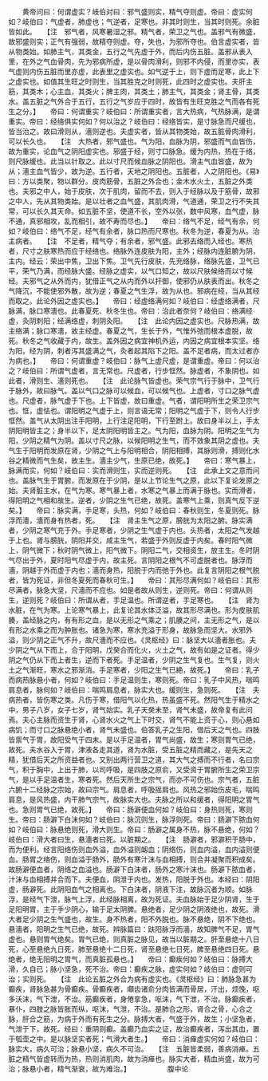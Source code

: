 <!-- { "loadSidebar": true } -->
　　黄帝问曰：何谓虚实？岐伯对曰：邪气盛则实，精气夺则虚。帝曰：虚实何如？岐伯曰：气虚者，肺虚也；气逆者，足寒也。非其时则生，当其时则死。余脏皆如此。　　【注　邪气者，风寒暑湿之邪。精气者，荣卫之气也。盖邪气有微盛，故邪盛则实；正气有强弱，故精夺则虚。夺，失也，为邪所夺也。伯言虚实者，皆从物类始。如肺主气，其类金，五行之气先虚于外，而后内伤五脏。盖邪从表入里，在外之气血骨肉，先为邪病所虚，是以骨肉滑利，则邪不内侵，而里亦实，表气虚则内伤五脏而里亦虚，此表里之虚实也。如气逆于上，则下虚而足寒，此上下之虚实也。如值其生旺之时则生，当其胜克之时则死，此四时之虚实也。夫肝主筋，其类木；心主血，其类火；脾主肉，其类土；肺主气，其类金；肾主骨，其类水。盖五脏之气外合于五行，五行之气岁应于四时，故皆有生旺克胜之气而各有死生之分。】　　帝曰：何谓重实？岐伯曰：所谓重实者，言大热病，气热脉满，是谓重实。帝曰：经络俱实何如？何以治之？岐伯曰：经络皆实，是寸脉急而尺缓也，皆当治之。故曰滑则从，濇则逆也。夫虚实者，皆从其物类始，故五脏骨肉滑利，可以长久也。　　【注　大热者，邪气盛也。气为阳，血脉为阴，邪盛而气血皆伤，故为重实，论血气之阴阳虚实也。邪盛于经，则寸口脉急。缓为内热，热在于络，则尺脉缓也。此当以针取之。此以寸尺而候血脉之阴阳也。滑主气血皆盛，故为从；濇主血气皆少，故为逆。五行者，天地之阴阳也。五脏者，人之阴阳也。《易》曰：方以类聚，物以群分。皮肉筋骨，五脏之外合也；金木水火土，五脏之外类也。夫邪之中人，始于皮肤，次于肌肉，留而不去，则入于经脉以及于筋骨，故邪之中人，先从其物类始。是以壮者之血气盛，其肌肉滑，气道通，荣卫之行不失其常，可以长久其天命。如五脏不坚，使道不长，空外以张，数中风寒，血气虚，脉不通，真邪相攻，乱而相引，故不寿而尽也。】　　帝曰：络气不足，经气有余，何如？岐伯曰：络气不足，经气有余者，脉口热而尺寒也。秋冬为逆，春夏为从。治主病者。　　【注　不足者，精气夺；有余者，邪气盛。此邪去络而入经也。寒热者，尺寸之肤寒热而应于经络也。络脉外连皮肤为阳，主外；经脉内连脏腑为阴，主内。经云：荣出中焦，卫出下焦。卫气先行皮肤，先充络脉，络脉先盛，卫气已平，荣气乃满，而经脉大盛。经脉之虚实，以气口知之，故以尺肤候络而以寸候经。夫邪气之从外而内，犹借正气之从内而外以扞御，使邪仍从肤表而出。秋冬之气降沉，不能使邪外散，故为逆；春夏之气生浮，故为从也。邪病在经，当从其经而取之。此论外因之虚实也。】　　帝曰：经虚络满何如？岐伯曰：经虚络满者，尺脉满，脉口寒濇也。此春夏死、秋冬生也。帝曰：治此者奈何？岐伯曰：络满经虚，灸阴刺阳；经满络虚，刺阴灸阳。　　【注　此论内因之虚实也。尺脉热满，故主络满；脉口寒濇，故主经虚。春夏之气，生长于外，气惟外弛而根本虚脱，故死。秋冬之气收藏于内，故生。盖外因之病宜神机外运，内因之病宜根本实坚。络为阳，经为阴，刺者泻其盛满之气，灸者起其陷下之阳。盖不足者病，而太过者亦为病也。】　　帝曰：何谓重虚？岐伯曰：脉气上虚尺虚，是谓重虚。帝曰：何以治之？岐伯曰：所谓气虚者，言无常也。尺虚者，行步恇然。脉虚者，不象阴也。如此者，滑则生、濇则死也。　　【注　此论脉气皆虚也。荣气宗气行于脉中，卫气行于脉外，故曰脉气。盖以气口之脉可以候血，可以候气也。上虚者，寸口之脉气虚也。尺虚者，脉气虚于下也。上下皆虚，故曰重虚。气者，谓阳明所生之荣卫宗气也。恇，虚怯也。谓阳明之气虚于上，则言语无常；阳明之气虚于下，则令人行步恇然。盖气从太阴出注手阳明，上行注足阳明，下行至跗上。故曰身半以上，手太阴阳明皆主之；身半以下，足太阴阳明皆主之。气为阳，血脉为阴。阳明之生气为阳，少阴之精气为阴。盖以寸尺之脉，以候阳明之生气，而不效象其阴之虚也。夫气生于阳明而发原在肾，少阴之气上与阳明相合，阴阳相搏，其脉则滑，搏则化水谷之精微而气生矣，故主生。濇主少气，生原已绝，故死。】　　帝曰：寒气暴上，脉满而实，何如？岐伯曰：实而滑则生，实而逆则死。　　【注　此承上文之意而问也。盖脉气生于胃腑，而发原在于少阴，是以上节论生气之原，此以下复论发原之始。夫肾脏主水，在气为寒。寒气暴上者，水寒之气暴上而满于脉也。实而滑者，得阳明之气相和故生。逆者，少阴之生气已绝，故死。盖寒气上乘，则真气反下逆矣。】　　帝曰：脉实满，手足寒，头热，何如？岐伯曰：春秋则生，冬夏则死。脉浮而濇，濇而身有热者，死。　　【注　肾主生气之原，膀胱为太阳之腑。脉实满者，少阴之寒气充于外。手足寒者，少阴之生气虚于内也。头热者，太阳之气发越于上也。肾与膀胱，阴阳并交，咸主生气，若盛于外则反虚于内矣。春时阳气微上，阴气微下；秋时阴气微上，阳气微下。阴阳二气，交相资生，放主生。冬时阴气尽出于外，夏时阳气尽虚于内，故主死。言阴阳之根气不可虚脱者也。脉浮而濇，阴越于外而虚于内也；濇而身热，阳脱于内而弛于外也。此复言阴阳之根气脱者，皆为死证，非但冬夏死而春秋可生。】　　帝曰：其形尽满何如？岐伯曰：其形尽满者，脉急大坚，尺濇而不应也。如是者故从则生，逆则死。帝曰：何谓从则生，逆则死？岐伯曰：所谓从者，手足温也。所谓逆者，手足寒也。　　【注　肾为水脏，在气为寒。上论寒气暴上，此复论其水体泛溢，故其形尽满也。形为皮肤肌腠，盖经脉之内，有有形之血，是以无形之气乘之；肌腠之间，主无形之气，是以有形之水乘之而为肿胀也。诸急为寒，寒水充溢于形身，故脉急而坚大。水邪外溢，则少阴之正气不升，故尺濇而不应也。《灵枢经》曰：脉坚大以濇者胀也。夫少阴之气从下而上，合于阳明，戊癸合而化火，火土之气，故有如是之证者。得少阴之气仍从下而上者生，逆而下者死。手足温者，少阴之生气复也。生气复，则火土之气渐旺，寒水之邪渐消。手足寒者，少阳之生气已絶，故死。】　　帝曰：乳子而病热脉悬小者，何如？岐伯曰：手足温则生，寒则死。帝曰：乳子中风热，喘鸣肩息者，脉何如？岐伯曰：喘鸣肩息者，脉实大也。缓则生，急则死。　　【注　夫病热者，皆伤寒之类。凡伤于寒，借阳气以化热，热虽盛不死。然阳气生于精水之中，男子八岁，女子七岁，肾气始实。乳子天癸未至，肾气未盛，故帝复有此问焉。夫心主脉而资生于肾，心肾水火之气上下时交，肾气不能上资于心，则心悬如病饥；而寸口之脉悬绝小者，肾气未盛也。伯答乳子之生阳，借后天之气也。四肢皆禀气于胃，故阳受气于四末。是以手足温者，胃气尚盛，故生；寒则胃气已绝，故死。夫水谷入于胃，津液各走其道，肾为水脏，受五脏之精而藏之，是先天之精，犹借后天之所资益者也。又别出两行营卫之道，其大气之搏而不行者，名曰宗气，积于胸中，上出于肺，以司呼吸，是四肢之原俞，又受资于胃腑所生之荣卫宗气，是以手足温者生，寒者死。然后天所生之宗气，而亦不可伤也。宗气者，五脏六腑十二经脉之宗始，故曰宗气。肩息者，呼吸摇肩也。风热之邪始伤皮毛，喘鸣肩息，是风热盛，内干肺气宗气，故脉实大也。夫脉之所以和缓者，得阳明之胃气也。急则胃气已绝，故死。】　　帝曰：肠澼便血何如？岐伯曰：身热则死，寒则生。帝曰：肠澼下白沫何如？岐伯曰：脉沉则生，脉浮则死。帝曰：肠澼下脓血何如？岐伯曰：脉悬绝则死，滑大则生。帝曰：肠澼之属身不热，脉不悬绝，何如？岐伯曰：滑大者曰生，悬濇者曰死。以脏期之。　　【注　肠澼者，邪澼积于肠中，而为便利。经言阳络伤则血外溢，血外溢则衂血；阴络伤，则血内溢，血内溢则便血。肠胃之络伤，则血溢于肠外，肠外有寒汁沫与血相搏，则合并凝聚而积成矣。故肠澼便血者，阴络之血溢也。肠澼下白沫者，肠外之寒汁沫也。肠澼下脓血者，汁沫与血相搏并合而下。夫便血，阴泄于内也。发热，阳脱于外也。本经曰：阴阳虚，肠澼死。此阴阳血气之相离也。下白沫者，阴液下注，故脉沉者为顺。如脉浮，是经气下泄，脉气上浮，此经脉相离，故为死证。夫血脉始于足少阴肾，生于足阳明胃，主于手少阴心，输于足太阴脾。悬绝者，足少阴之阴液绝也，故死。滑大者足少阴之生气盛也，故生。身不热者，阳不外脱也。脉不悬绝，阴不下绝也。悬濇者，阳明之生气已绝，故死。辨脉篇曰：趺阳脉浮而濇，故知脾气不足，胃气虚也。悬则胃气绝矣。胃气已绝，则真脏之脉见，故当以脏期之。肝至悬绝十八日死，心至悬绝九日死，肺至悬绝十二日死，肾至悬绝七日死，脾至悬绝四日死。悬绝者，绝无阳明之胃气，而真脏孤悬也。】　　帝曰：癫疾何如？岐伯曰：脉搏大滑，久自已；脉小坚急，死不治。帝曰：癫疾之脉，虚实何如？岐伯曰：虚则可治；实则死。　　【注　此论五脏之外合为病有虚实也。《灵枢经》曰：肺脉急甚为癫疾，肾脉急甚为骨癫疾。骨癫疾者，顑齿诸俞分肉皆满而骨居，汗出，烦悗，呕多沃沫，气下泄，不治。筋癫疾者，身倦挛急，呕沫，气下泄，不治。脉癫疾者，暴仆，四肢之脉皆胀而纵，呕沫，气泄，不治。是肺合之形，肾合之骨，心合之脉，肝合之筋，为病于外而有死生之分。脉搏大者，气盛于外，故生；小坚急者，气泄于下，故死。经曰：重阴则癫。盖癫乃血实之证，故治癫疾者，泻出其血，置于瓠壶之中。是以脉坚实者死；气滑大者生。】　　帝曰：消瘅虚实何如？岐伯曰：脉实大，病久可治；脉悬小坚，病久不可治。　　【注　五脏皆柔弱，善病消瘅。五脏之精气皆虚转而为热，热则消肌肉，故为消瘅也。脉实大者，精血尚盛，故为可治；脉悬小者，精气渐衰，故为难治。】
　　　　　腹中论

